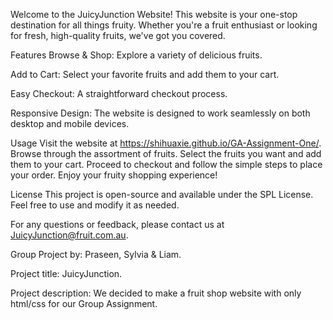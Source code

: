 Welcome to the JuicyJunction Website! This website is your one-stop destination for all things fruity. Whether you're a fruit enthusiast or looking for fresh, high-quality fruits, we've got you covered.

Features
Browse & Shop: Explore a variety of delicious fruits.

Add to Cart: Select your favorite fruits and add them to your cart.

Easy Checkout: A straightforward checkout process.

Responsive Design: The website is designed to work seamlessly on both desktop and mobile devices.

Usage
Visit the website at https://shihuaxie.github.io/GA-Assignment-One/.
Browse through the assortment of fruits.
Select the fruits you want and add them to your cart.
Proceed to checkout and follow the simple steps to place your order.
Enjoy your fruity shopping experience!

License
This project is open-source and available under the SPL License. Feel free to use and modify it as needed.

For any questions or feedback, please contact us at JuicyJunction@fruit.com.au.

Group Project by: Praseen, Sylvia & Liam.

Project title: JuicyJunction.

Project description: We decided to make a fruit shop website with only html/css for our Group Assignment.